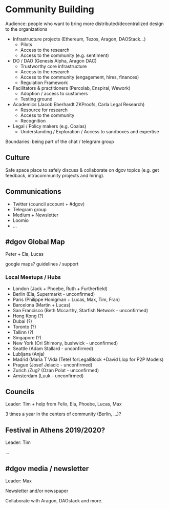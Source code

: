 # Community Building

Audience: people who want to bring more distributed/decentralized design to the organizations

* Infrastructure projects \(Ethereum, Tezos, Aragon, DAOStack...\)
  * Pilots
  * Access to the research
  * Access to the community \(e.g. sentiment\)
* DO / DAO \(Genesis Alpha, Aragon DAC\)
  * Trustworthy core infrastructure
  * Access to the research
  * Access to the community \(engagement, hires, finances\)
  * Regulation Framework
* Facilitators & practitioners \(Percolab, Enspiral, Wework\)
  * Adoption / access to customers
  * Testing ground
* Academics \(Jacob Eberhardt ZKProofs, Carla Legal Research\)
  * Resource for research
  * Access to the community
  * Recognition
* Legal / Policy makers \(e.g. Coalas\)
  * Understanding / Exploration / Access to sandboxes and expertise

Boundaries: being part of the chat / telegram group

## Culture

Safe space place to safely discuss & collaborate on dgov topics \(e.g. get feedback, intracommunity projects and hiring\).

## Communications

* Twitter \(council account + \#dgov\)
* Telegram group
* Medium + Newsletter
* Loomio
* ...

## \#dgov Global Map

Peter + Ela, Lucas

google maps? guidelines / support

### Local Meetups / Hubs

* London \(Jack + Phoebe, Ruth + Furtherfield\)
* Berlin \(Ela, Supermarkt - unconfirmed\)
* Paris \(Philippe Honigman + Lucas, Max, Tim, Fran\)
* Barcelona \(Martin + Lucas\)
* San Francisco \(Beth Mccarthy, Starfish Network - unconfirmed\)
* Hong Kong \(?\)
* Dubai \(?\)
* Toronto \(?\)
* Tallinn \(?\)
* Singapore \(?\)
* New York \(Ori Shimony, bushwick - unconfirmed\)
* Seattle \(Adam Stallard - unconfirmed\)
* Lubljana \(Anja\)
* Madrid \(Maria T Vida \(Tete\) forLegalBlock +David Llop for P2P Models\)
* Prague \(Josef Jelacic - unconfirmed\)
* Zurich /Zug? \(Ozan Polat - unconfirmed\)
* Amsterdam \(Luuk - unconfirmed\)

## Councils

Leader: Tim  + help from Felix, Ela, Phoebe, Lucas, Max

3 times a year in the centers of community \(Berlin, ...\)?

## Festival in Athens 2019/2020?

Leader: Tim

...

## \#dgov media / newsletter

Leader: Max

Newsletter and/or newspaper

Collaborate with Aragon, DAOstack and more.

## 

